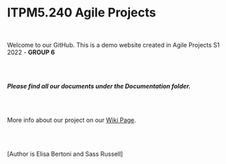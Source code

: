 # ITPM5.240 Agile Projects 

<br>

Welcome to our GitHub. This is a demo website created in Agile Projects S1 2022 - **GROUP 6**

<br>
<br>

***Please find all our documents under the Documentation folder.***

<br>
<br>

More info about our project on our [Wiki Page](https://github.com/elisabertoni/Agile2022_Group6/wiki).

<br>
<br>

[Author is Elisa Bertoni and Sass Russell]

